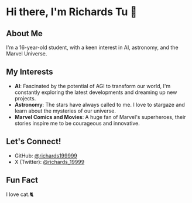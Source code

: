 # Hi there, I'm Richards Tu 👋

## About Me
I'm a 16-year-old student, with a keen interest in AI, astronomy, and the Marvel Universe.

## My Interests
- **AI**: Fascinated by the potential of AGI to transform our world, I'm constantly exploring the latest developments and dreaming up new projects.
- **Astronomy**: The stars have always called to me. I love to stargaze and learn about the mysteries of our universe.
- **Marvel Comics and Movies**: A huge fan of Marvel's superheroes, their stories inspire me to be courageous and innovative.

## Let's Connect!
- GitHub: [@richards199999](https://github.com/richards199999)
- X (Twitter): [@richards_19999](https://twitter.com/richards_19999)

## Fun Fact
I love cat.🐈